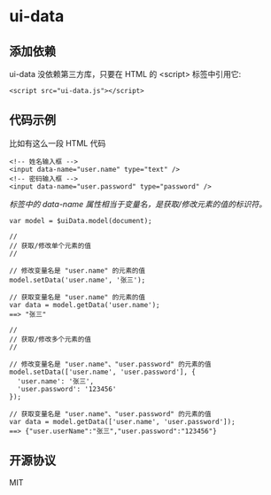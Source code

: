 # ui-data

## 添加依赖

ui-data 没依赖第三方库，只要在 HTML 的 &lt;script&gt; 标签中引用它:
```
<script src="ui-data.js"></script>
```

## 代码示例

比如有这么一段 HTML 代码
```
<!-- 姓名输入框 -->
<input data-name="user.name" type="text" />
<!-- 密码输入框 -->
<input data-name="user.password" type="password" />
```
*标签中的 data-name 属性相当于变量名，是获取/修改元素的值的标识符。*

```
var model = $uiData.model(document);

//
// 获取/修改单个元素的值
//

// 修改变量名是 "user.name" 的元素的值
model.setData('user.name', '张三');

// 获取变量名是 "user.name" 的元素的值
var data = model.getData('user.name'); 
==> "张三"

//
// 获取/修改多个元素的值
//

// 修改变量名是 "user.name"、"user.password" 的元素的值
model.setData(['user.name', 'user.password'], {
  'user.name': '张三',
  'user.password': '123456'
});

// 获取变量名是 "user.name"、"user.password" 的元素的值
var data = model.getData(['user.name', 'user.password']);
==> {"user.userName":"张三","user.password":"123456"}
```

## 开源协议

MIT
